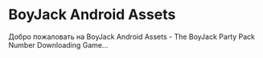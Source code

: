 # BoyJack Android Assets

Добро пожаловать на BoyJack Android Assets - The BoyJack Party Pack Number Downloading Game...
